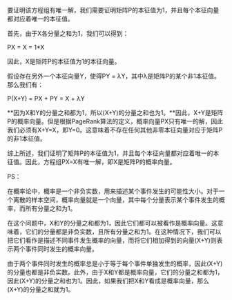 要证明该方程组有唯一解，我们需要证明矩阵P的本征值为1，并且每个本征向量都对应着唯一的本征值。

首先，由于X各分量之和为1，我们可以得到：

PX = X = 1*X

因此，X是矩阵P的本征值为1的本征向量。

假设存在另外一个本征向量Y，使得PY = λY，其中λ是矩阵P的某个非1本征值。那么我们有：

P(X+Y) = PX + PY = X + λY

**因为X和Y的分量之和都为1，所以(X+Y)的分量之和也为1。**因此，X+Y是矩阵P的概率向量。但是根据PageRank算法的定义，概率向量PX只有唯一的解，因此我们必须有X+Y=X，即Y=0。这意味着不存在任何其他非零本征向量对应于矩阵P的非1本征值。

综上所述，我们证明了矩阵P的本征值为1，并且每个本征向量都对应着唯一的本征值。因此，方程组PX=X有唯一解，即X是矩阵P的概率向量。

PS：

在概率论中，概率是一个非负实数，用来描述某个事件发生的可能性大小。对于一个离散的样本空间，概率向量就是一个向量，其中每个分量表示某个事件发生的概率，而所有分量之和为1。

在这个问题中，X和Y的分量之和都为1，因此它们都可以被看作是概率向量。这意味着，它们的分量都是非负实数，且所有分量之和为1。在这种情况下，我们可以把它们看作是描述不同事件发生概率的向量，而将它们相加得到的向量(X+Y)则表示两个事件同时发生的概率向量。

由于两个事件同时发生的概率总是小于等于每个事件单独发生的概率，因此(X+Y)的分量也都是非负实数。此外，由于X和Y都是概率向量，它们的分量之和都为1，因此(X+Y)的分量之和也为1。因此，如果我们把X和Y看成是概率向量，那么(X+Y)的分量之和就为1。